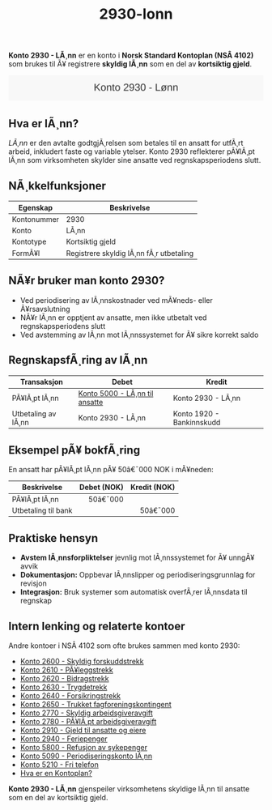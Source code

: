 ﻿---
title: "2930-lonn"
meta_title: "2930-lonn"
meta_description: "**Konto 2930 - LÃ¸nn** er en konto i **Norsk Standard Kontoplan (NSÂ 4102)** som brukes til Ã¥ registrere **skyldig lÃ¸nn** som en del av **kortsiktig gjeld**."
slug: 2930-lonn
type: blog
layout: pages/single
---

**Konto 2930 - LÃ¸nn** er en konto i **Norsk Standard Kontoplan (NSÂ 4102)** som brukes til Ã¥ registrere **skyldig lÃ¸nn** som en del av **kortsiktig gjeld**.

![Illustrasjon av konto 2930 LÃ¸nn](2930-lonn-image.svg)

## Hva er lÃ¸nn?

*LÃ¸nn* er den avtalte godtgjÃ¸relsen som betales til en ansatt for utfÃ¸rt arbeid, inkludert faste og variable ytelser. Konto 2930 reflekterer pÃ¥lÃ¸pt lÃ¸nn som virksomheten skylder sine ansatte ved regnskapsperiodens slutt.

## NÃ¸kkelfunksjoner

| Egenskap      | Beskrivelse                                          |
|---------------|------------------------------------------------------|
| Kontonummer   | 2930                                                 |
| Konto         | LÃ¸nn                                                 |
| Kontotype     | Kortsiktig gjeld                                     |
| FormÃ¥l        | Registrere skyldig lÃ¸nn fÃ¸r utbetaling               |

## NÃ¥r bruker man konto 2930?

* Ved periodisering av lÃ¸nnskostnader ved mÃ¥neds- eller Ã¥rsavslutning
* NÃ¥r lÃ¸nn er opptjent av ansatte, men ikke utbetalt ved regnskapsperiodens slutt
* Ved avstemming av lÃ¸nn mot lÃ¸nnssystemet for Ã¥ sikre korrekt saldo

## RegnskapsfÃ¸ring av lÃ¸nn

| Transaksjon                           | Debet                     | Kredit                   |
|---------------------------------------|---------------------------|--------------------------|
| PÃ¥lÃ¸pt lÃ¸nn                           | [Konto 5000 - LÃ¸nn til ansatte](/blogs/kontoplan/5000-lonn-til-ansatte "Konto 5000 - LÃ¸nn til ansatte") | Konto 2930 - LÃ¸nn        |
| Utbetaling av lÃ¸nn                     | Konto 2930 - LÃ¸nn         | Konto 1920 - Bankinnskudd|

## Eksempel pÃ¥ bokfÃ¸ring

En ansatt har pÃ¥lÃ¸pt lÃ¸nn pÃ¥ 50â€¯000 NOK i mÃ¥neden:

| Beskrivelse         | Debet (NOK) | Kredit (NOK) |
|---------------------|------------:|-------------:|
| PÃ¥lÃ¸pt lÃ¸nn         |      50â€¯000 |              |
| Utbetaling til bank |             |      50â€¯000 |

## Praktiske hensyn

* **Avstem lÃ¸nnsforpliktelser** jevnlig mot lÃ¸nnssystemet for Ã¥ unngÃ¥ avvik
* **Dokumentasjon:** Oppbevar lÃ¸nnslipper og periodiseringsgrunnlag for revisjon
* **Integrasjon:** Bruk systemer som automatisk overfÃ¸rer lÃ¸nnsdata til regnskap

## Intern lenking og relaterte kontoer

Andre kontoer i NSÂ 4102 som ofte brukes sammen med konto 2930:

* [Konto 2600 - Skyldig forskuddstrekk](/blogs/kontoplan/2600-forskuddstrekk "Konto 2600 - Skyldig forskuddstrekk")
* [Konto 2610 - PÃ¥leggstrekk](/blogs/kontoplan/2610-paalleggstrekk "Konto 2610 - PÃ¥leggstrekk")
* [Konto 2620 - Bidragstrekk](/blogs/kontoplan/2620-bidragstrekk "Konto 2620 - Bidragstrekk")
* [Konto 2630 - Trygdetrekk](/blogs/kontoplan/2630-trygdetrekk "Konto 2630 - Trygdetrekk")
* [Konto 2640 - Forsikringstrekk](/blogs/kontoplan/2640-forsikringstrekk "Konto 2640 - Forsikringstrekk")
* [Konto 2650 - Trukket fagforeningskontingent](/blogs/kontoplan/2650-trukket-fagforeningskontingent "Konto 2650 - Trukket fagforeningskontingent")
* [Konto 2770 - Skyldig arbeidsgiveravgift](/blogs/kontoplan/2770-skyldig-arbeidsgiveravgift "Konto 2770 - Skyldig arbeidsgiveravgift")
* [Konto 2780 - PÃ¥lÃ¸pt arbeidsgiveravgift](/blogs/kontoplan/2780-palopte-arbeidsgiveravgift "Konto 2780 - PÃ¥lÃ¸pt arbeidsgiveravgift")
* [Konto 2910 - Gjeld til ansatte og eiere](/blogs/kontoplan/2910-gjeld-til-ansatte-og-eiere "Konto 2910 - Gjeld til ansatte og eiere")
* [Konto 2940 - Feriepenger](/blogs/kontoplan/2940-feriepenger "Konto 2940 - Feriepenger")
* [Konto 5800 - Refusjon av sykepenger](/blogs/kontoplan/5800-refusjon-av-sykepenger "Konto 5800 - Refusjon av sykepenger")
* [Konto 5090 - Periodiseringskonto lÃ¸nn](/blogs/kontoplan/5090-periodiseringskonto-lonn "Konto 5090 - Periodiseringskonto lÃ¸nn")
* [Konto 5210 - Fri telefon](/blogs/kontoplan/5210-fri-telefon "Konto 5210 - Fri telefon: RegnskapsfÃ¸ring av fri telefon som ansattgode i Norsk kontoplan")
* [Hva er en Kontoplan?](/blogs/regnskap/hva-er-kontoplan "Hva er en Kontoplan? Komplett Guide til Kontoplaner i Norsk Regnskap")

**Konto 2930 - LÃ¸nn** gjenspeiler virksomhetens skyldige lÃ¸nn til ansatte som en del av kortsiktig gjeld.
